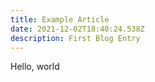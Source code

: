 ```yaml
---
title: Example Article
date: 2021-12-02T18:40:24.538Z
description: First Blog Entry
---
```

Hello, world